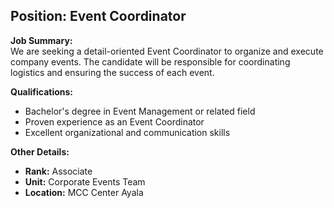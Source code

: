 ## **Position: Event Coordinator**

**Job Summary:**  
We are seeking a detail-oriented Event Coordinator to organize and execute company events. The candidate will be responsible for coordinating logistics and ensuring the success of each event.

**Qualifications:**  
- Bachelor's degree in Event Management or related field
- Proven experience as an Event Coordinator
- Excellent organizational and communication skills

**Other Details:**
- **Rank:** Associate
- **Unit:** Corporate Events Team
- **Location:** MCC Center Ayala